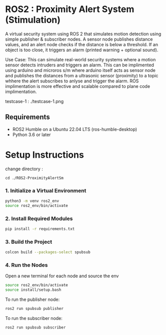 # ROS2 : Proximity Alert System (Stimulation)

A virtual security system using ROS 2 that simulates motion detection using simple publisher & subscriber nodes. A sensor node publishes distance values, and an alert node checks if the distance is below a threshold. If an object is too close, it triggers an alarm (printed warning + optional sound).

Use Case: This can simulate real-world security systems where a motion sensor detects intruders and triggers an alarm. This can be implimented using arduino and microros s/m where arduino itself acts as sensor node and publishes the distances from a ultrasonic sensor (proximity) to a topic whhere the alert subscribes to anlyse and trigger the alarm. ROS implimentation is more effective and scalable compared to plane code implimentation.

testcase-1 : ./testcase-1.png


## Requirements

- ROS2 Humble on a Ubuntu 22.04 LTS (ros-humble-desktop)
- Python 3.6 or later
 
# Setup Instructions

change directory :

```
cd ./ROS2-ProximityAlertSm
```

### 1. Initialize a Virtual Environment

```bash
python3 -m venv ros2_env
source ros2_env/bin/activate
```

### 2. Install Required Modules

```bash
pip install -r requirements.txt
```

### 3. Build the Project

```bash
colcon build --packages-select spubsub
```

### 4. Run the Nodes

Open a new terminal for each node and source the env

```bash
source ros2_env/bin/activate
source install/setup.bash
```

To run the publisher node:

```bash
ros2 run spubsub publisher
```

To run the subscriber node:

```bash
ros2 run spubsub subscriber
```